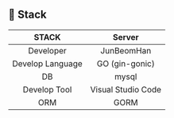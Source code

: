 ## 📌 Stack

| STACK                |   Server             |
|:--------------------:|:--------------------:|
| Developer            |   JunBeomHan         |
| Develop Language     |   GO (gin-gonic)     |
| DB                   |   mysql              |
| Develop Tool         |   Visual Studio Code |
| ORM                  |   GORM               | 